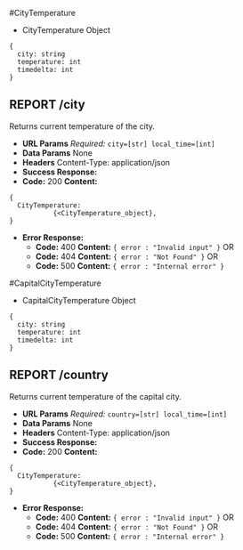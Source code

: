 #CityTemperature
* CityTemperature Object
```
{
  city: string
  temperature: int
  timedelta: int
}
```
**REPORT /city**
----
  Returns current temperature of the city.
* **URL Params**
  *Required:* `city=[str] local_time=[int]`
* **Data Params**
  None
* **Headers**
  Content-Type: application/json
* **Success Response:** 
* **Code:** 200
  **Content:**
```
{
  CityTemperature:
           {<CityTemperature_object},
}
``` 
* **Error Response:**
  * **Code:** 400
  **Content:** `{ error : "Invalid input" }`
  OR
  * **Code:** 404
  **Content:** `{ error : "Not Found" }`
  OR
  * **Code:** 500
  **Content:** `{ error : "Internal error" }`

#CapitalCityTemperature
* CapitalCityTemperature Object
```
{
  city: string
  temperature: int
  timedelta: int
}
```
**REPORT /country**
----
  Returns current temperature of the capital city.
* **URL Params**
  *Required:* `country=[str] local_time=[int]`
* **Data Params**
  None
* **Headers**
  Content-Type: application/json
* **Success Response:** 
* **Code:** 200
  **Content:**
```
{
  CityTemperature:
           {<CityTemperature_object},
}
``` 
* **Error Response:**
  * **Code:** 400
  **Content:** `{ error : "Invalid input" }`
  OR
  * **Code:** 404
  **Content:** `{ error : "Not Found" }`
  OR
  * **Code:** 500
  **Content:** `{ error : "Internal error" }`
